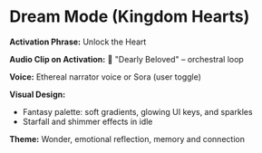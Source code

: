 # Dream Mode (Kingdom Hearts)

**Activation Phrase:** Unlock the Heart

**Audio Clip on Activation:** 🎵 "Dearly Beloved" – orchestral loop

**Voice:** Ethereal narrator voice or Sora (user toggle)

**Visual Design:** 
- Fantasy palette: soft gradients, glowing UI keys, and sparkles
- Starfall and shimmer effects in idle

**Theme:** Wonder, emotional reflection, memory and connection